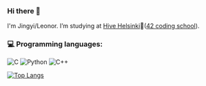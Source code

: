 ### Hi there 👋
I'm Jingyi/Leonor. I’m studying at [Hive Helsinki](https://www.hive.fi/en/)🐝([42 coding school](https://42.fr/en/homepage/)).
<!--
**LeonorTu/LeonorTu** is a ✨ _special_ ✨ repository because its `README.md` (this file) appears on your GitHub profile.

Here are some ideas to get you started:

- 🔭 I’m currently working on ...
- 🌱 I’m currently learning ...
- 👯 I’m looking to collaborate on ...
- 🤔 I’m looking for help with ...
- 💬 Ask me about ...
- 📫 How to reach me: ...
- 😄 Pronouns: ...
- ⚡ Fun fact: ...
-->
### 💻 Programming languages: 
  ![C](http://img.shields.io/badge/-C-A8B9CC?style=flat-square&logo=c&logoColor=ffffff)
  ![Python](https://img.shields.io/badge/python-3670A0?style=flat-square&logo=python&logoColor=ffdd54)
  ![C++](https://img.shields.io/badge/C++-%2300599C.svg?style=flat-square&logo=c%2B%2B&logoColor=white)


[![Top Langs](https://github-readme-stats.vercel.app/api/top-langs/?username=LeonorTu&layout=compact&theme=vision-friendly-dark)](https://github.com/anuraghazra/github-readme-stats)
